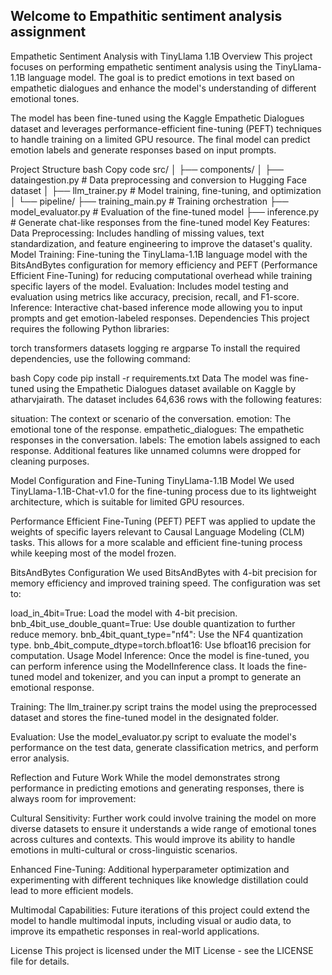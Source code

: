 ## Welcome to Empathitic sentiment analysis assignment
Empathetic Sentiment Analysis with TinyLlama 1.1B
Overview
This project focuses on performing empathetic sentiment analysis using the TinyLlama-1.1B language model. The goal is to predict emotions in text based on empathetic dialogues and enhance the model's understanding of different emotional tones.

The model has been fine-tuned using the Kaggle Empathetic Dialogues dataset and leverages performance-efficient fine-tuning (PEFT) techniques to handle training on a limited GPU resource. The final model can predict emotion labels and generate responses based on input prompts.

Project Structure
bash
Copy code
src/
│
├── components/
│   ├── dataingestion.py        # Data preprocessing and conversion to Hugging Face dataset
│   ├── llm_trainer.py          # Model training, fine-tuning, and optimization
│
└── pipeline/
    ├── training_main.py         # Training orchestration
    ├── model_evaluator.py       # Evaluation of the fine-tuned model
    ├── inference.py             # Generate chat-like responses from the fine-tuned model
Key Features:
Data Preprocessing: Includes handling of missing values, text standardization, and feature engineering to improve the dataset's quality.
Model Training: Fine-tuning the TinyLlama-1.1B language model with the BitsAndBytes configuration for memory efficiency and PEFT (Performance Efficient Fine-Tuning) for reducing computational overhead while training specific layers of the model.
Evaluation: Includes model testing and evaluation using metrics like accuracy, precision, recall, and F1-score.
Inference: Interactive chat-based inference mode allowing you to input prompts and get emotion-labeled responses.
Dependencies
This project requires the following Python libraries:

torch
transformers
datasets
logging
re
argparse
To install the required dependencies, use the following command:

bash
Copy code
pip install -r requirements.txt
Data
The model was fine-tuned using the Empathetic Dialogues dataset available on Kaggle by atharvjairath. The dataset includes 64,636 rows with the following features:

situation: The context or scenario of the conversation.
emotion: The emotional tone of the response.
empathetic_dialogues: The empathetic responses in the conversation.
labels: The emotion labels assigned to each response.
Additional features like unnamed columns were dropped for cleaning purposes.

Model Configuration and Fine-Tuning
TinyLlama-1.1B Model
We used TinyLlama-1.1B-Chat-v1.0 for the fine-tuning process due to its lightweight architecture, which is suitable for limited GPU resources.

Performance Efficient Fine-Tuning (PEFT)
PEFT was applied to update the weights of specific layers relevant to Causal Language Modeling (CLM) tasks. This allows for a more scalable and efficient fine-tuning process while keeping most of the model frozen.

BitsAndBytes Configuration
We used BitsAndBytes with 4-bit precision for memory efficiency and improved training speed. The configuration was set to:

load_in_4bit=True: Load the model with 4-bit precision.
bnb_4bit_use_double_quant=True: Use double quantization to further reduce memory.
bnb_4bit_quant_type="nf4": Use the NF4 quantization type.
bnb_4bit_compute_dtype=torch.bfloat16: Use bfloat16 precision for computation.
Usage
Model Inference: Once the model is fine-tuned, you can perform inference using the ModelInference class. It loads the fine-tuned model and tokenizer, and you can input a prompt to generate an emotional response.

Training: The llm_trainer.py script trains the model using the preprocessed dataset and stores the fine-tuned model in the designated folder.

Evaluation: Use the model_evaluator.py script to evaluate the model's performance on the test data, generate classification metrics, and perform error analysis.

Reflection and Future Work
While the model demonstrates strong performance in predicting emotions and generating responses, there is always room for improvement:

Cultural Sensitivity: Further work could involve training the model on more diverse datasets to ensure it understands a wide range of emotional tones across cultures and contexts. This would improve its ability to handle emotions in multi-cultural or cross-linguistic scenarios.

Enhanced Fine-Tuning: Additional hyperparameter optimization and experimenting with different techniques like knowledge distillation could lead to more efficient models.

Multimodal Capabilities: Future iterations of this project could extend the model to handle multimodal inputs, including visual or audio data, to improve its empathetic responses in real-world applications.

License
This project is licensed under the MIT License - see the LICENSE file for details.